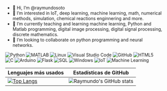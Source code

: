 - 👋 Hi, I’m @raymundosoto
- 👀 I’m interested in IoT, deep learning, machine learning, math, numerical methods, simulation, chemical reactions enginnering and more. 
- 🌱 I’m currently teaching and learning machine learning, Python and Matlab programming, digital image processing, digital signal processing, discrete mathematics.
- 💞️ I’m looking to collaborate on python programming and neural networks.

![Python](https://img.shields.io/badge/Python-3776AB?style=for-the-badge&logo=python&logoColor=white)
![MATLAB](https://img.shields.io/badge/MATLAB-orange?style=for-the-badge&logo=mathworks&logoColor=white)
![Linux](https://img.shields.io/badge/Linux-FCC624?style=for-the-badge&logo=linux&logoColor=black)
![Visual Studio Code](https://img.shields.io/badge/VSCode-0078D4?style=for-the-badge&logo=visual-studio-code&logoColor=white)
![GitHub](https://img.shields.io/badge/GitHub-181717?style=for-the-badge&logo=github&logoColor=white)
![HTML5](https://img.shields.io/badge/HTML5-E34F26?style=for-the-badge&logo=html5&logoColor=white)
![C](https://img.shields.io/badge/C-00599C?style=for-the-badge&logo=c&logoColor=white)
![Arduino](https://img.shields.io/badge/Arduino-00979D?style=for-the-badge&logo=arduino&logoColor=white)
![Flask](https://img.shields.io/badge/Flask-000000?style=for-the-badge&logo=flask&logoColor=white)
![SQL](https://img.shields.io/badge/SQL-4479A1?style=for-the-badge&logo=mysql&logoColor=white)
![Windows](https://img.shields.io/badge/Windows-0078D6?style=for-the-badge&logo=windows&logoColor=white)
![IoT](https://img.shields.io/badge/IoT-00ADD8?style=for-the-badge&logo=internetofthings&logoColor=white)
![Machine Learning](https://img.shields.io/badge/Machine%20Learning-102230?style=for-the-badge&logo=tensorflow&logoColor=FF6F00)



| Lenguajes más usados | Estadísticas de GitHub |
|-----------------------|-------------------------|
| [![Top Langs](https://github-readme-stats.vercel.app/api/top-langs/?username=raymundosoto&langs_count=10)](https://github.com/raymundosoto/github-readme-stats) | ![Raymundo's GitHub stats](https://github-readme-stats.vercel.app/api?username=raymundosoto&show_icons=true&theme=aura) |




<!---
raymundosoto/raymundosoto is a ✨ special ✨ repository because its `README.md` (this file) appears on your GitHub profile.
You can click the Preview link to take a look at your changes.
--->
